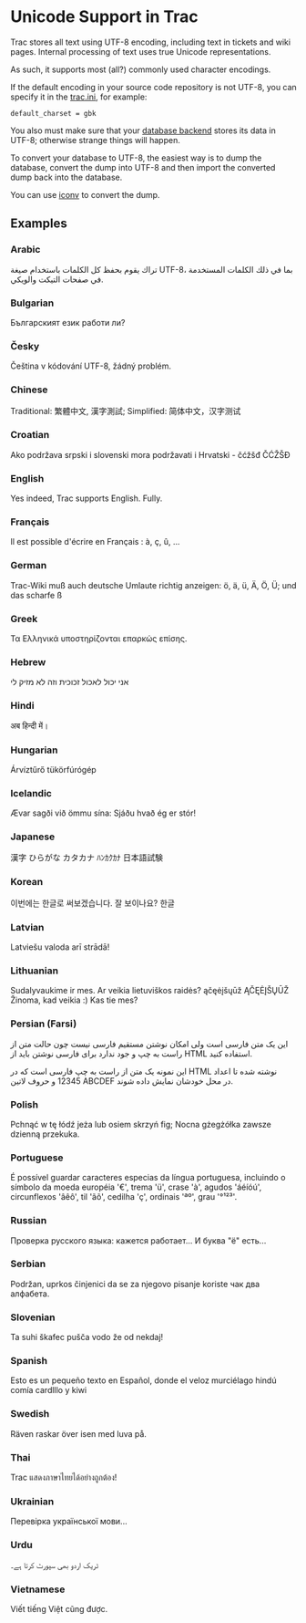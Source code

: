 # Unicode Support in Trac






Trac stores all text using UTF-8 encoding, including text in tickets and wiki pages. Internal processing of text uses true Unicode representations.



As such, it supports most (all?) commonly used character encodings.



If the default encoding in your source code repository is not UTF-8, you can specify it in the [trac.ini](trac-ini#), for example:


```wiki
default_charset = gbk
```


You also must make sure that your [
database backend](http://trac.edgewall.org/intertrac/DatabaseBackend) stores its data in UTF-8; otherwise strange things will happen.



To convert your database to UTF-8, the easiest way is to dump the database, convert the dump into UTF-8 and then import the converted dump back into the database.

You can use [
iconv](http://www.gnu.org/software/libiconv/documentation/libiconv/iconv.1.html) to convert the dump.


## Examples


### Arabic



تراك يقوم بحفظ كل الكلمات باستخدام صيغة UTF-8، بما في ذلك الكلمات المستخدمة في صفحات  التيكت والويكي.


### Bulgarian



Българският език работи ли?


### Česky



Čeština v kódování UTF-8, žádný problém.


### Chinese



Traditional: 繁體中文, 漢字測試; Simplified: 简体中文，汉字测试


### Croatian



Ako podržava srpski i slovenski mora podržavati i Hrvatski - čćžšđ ČĆŽŠĐ 


### English



Yes indeed, Trac supports English. Fully.


### Français



Il est possible d'écrire en Français : à, ç, û, ...


### German



Trac-Wiki muß auch deutsche Umlaute richtig anzeigen: ö, ä, ü, Ä, Ö, Ü; und das scharfe ß


### Greek



Τα Ελληνικά υποστηρίζονται επαρκώς επίσης.


### Hebrew



אני יכול לאכול זכוכית וזה לא מזיק לי


### Hindi



अब हिन्दी में।


### Hungarian



Árvíztűrő tükörfúrógép


### Icelandic



Ævar sagði við ömmu sína: Sjáðu hvað ég er stór!


### Japanese



漢字 ひらがな カタカナ ﾊﾝｶｸｶﾅ 日本語試験


### Korean



이번에는 한글로 써보겠습니다. 잘 보이나요? 한글


### Latvian



Latviešu valoda arī strādā!


### Lithuanian



Sudalyvaukime ir mes. Ar veikia lietuviškos raidės? ąčęėįšųūž ĄČĘĖĮŠŲŪŽ Žinoma, kad veikia :)
Kas tie mes?


### Persian (Farsi)



این یک متن فارسی است ولی امکان نوشتن مستقیم فارسی نیست چون حالت متن از راست به چپ و جود ندارد برای فارسی نوشتن باید از HTML استفاده کنید.




این نمونه یک متن از راست به چپ فارسی است که در HTML نوشته شده تا اعداد 12345 و حروف لاتین ABCDEF در محل خودشان نمایش داده شوند.



### Polish



Pchnąć w tę łódź jeża lub osiem skrzyń fig; Nocna gżegżółka zawsze dzienną przekuka.


### Portuguese



É possível guardar caracteres especias da língua portuguesa, incluindo o símbolo da moeda européia '€', trema 'ü', crase 'à', agudos 'áéíóú', circunflexos 'âêô', til 'ãõ', cedilha 'ç', ordinais 'ªº', grau '°¹²³'.


### Russian



Проверка русского языка: кажется работает... И буква "ё" есть...


### Serbian



Podržan, uprkos činjenici da se za njegovo pisanje koriste чак два алфабета.


### Slovenian



Ta suhi škafec pušča vodo že od nekdaj!


### Spanish



Esto es un pequeño texto en Español, donde el veloz murciélago hindú comía cardlllo y kiwi


### Swedish



Räven raskar över isen med luva på.


### Thai



Trac แสดงภาษาไทยได้อย่างถูกต้อง!


### Ukrainian



Перевірка української мови...


### Urdu



ٹریک اردو بھی سپورٹ کرتا ہے۔


### Vietnamese



Viết tiếng Việt cũng được.


